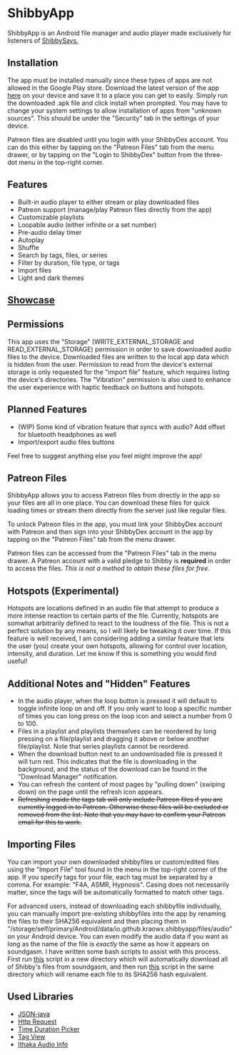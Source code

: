 # ShibbyApp
ShibbyApp is an Android file manager and audio player made exclusively for listeners of [ShibbySays.](https://www.reddit.com/r/ShibbySays/)

## Installation
The app must be installed manually since these types of apps are not allowed in the Google Play store. Download the latest version of the app [here](https://github.com/kraowx/shibbyapp/releases/latest) on your device and save it to a place you can get to easily. Simply run the downloaded .apk file and click install when prompted. You may have to change your system settings to allow installation of apps from "unknown sources". This should be under the "Security" tab in the settings of your device.

Patreon files are disabled until you login with your ShibbyDex account. You can do this either by tapping on the "Patreon Files" tab from the menu drawer, or by tapping on the "Login to ShibbyDex" button from the three-dot menu in the top-right corner.

## Features
- Built-in audio player to either stream or play downloaded files
- Patreon support (manage/play Patreon files directly from the app)
- Customizable playlists
- Loopable audio (either infinite or a set number)
- Pre-audio delay timer
- Autoplay
- Shuffle
- Search by tags, files, or series
- Filter by duration, file type, or tags
- Import files
- Light and dark themes

## [Showcase](https://ibb.co/album/gDq3aa)

## Permissions
This app uses the "Storage" (WRITE\_EXTERNAL\_STORAGE and READ\_EXTERNAL\_STORAGE) permission in order to save downloaded audio files to the device. Downloaded files are written to the local app data which is hidden from the user. Permission to read from the device's external storage is only requested for the "import file" feature, which requires listing the device's directories. The "Vibration" permission is also used to enhance the user experience with haptic feedback on buttons and hotspots.

## Planned Features
- (WIP) Some kind of vibration feature that syncs with audio? Add offset for bluetooth headphones as well
- Import/export audio files buttons

Feel free to suggest anything else you feel might improve the app!

## Patreon Files
ShibbyApp allows you to access Patreon files from directly in the app so your files are all in one place. You can download these files for quick loading times or stream them directly from the server just like regular files.

To unlock Patreon files in the app, you must link your ShibbyDex account with Patreon and then sign into your ShibbyDex account in the app by tapping on the "Patreon Files" tab from the menu drawer.

Patreon files can be accessed from the "Patreon Files" tab in the menu drawer. A Patreon account with a valid pledge to Shibby is **required** in order to access the files. *This is not a method to obtain these files for free.*

## Hotspots (Experimental)
Hotspots are locations defined in an audio file that attempt to produce a more intense reaction to certain parts of the file. Currently, hotspots are somwhat arbitrarily defined to react to the loudness of the file. This is not a perfect solution by any means, so I will likely be tweaking it over time. If this feature is well received, I am considering adding a similar feature that lets the user (you) create your own hotspots, allowing for control over location, intensity, and duration. Let me know if this is something you would find useful!

## Additional Notes and "Hidden" Features
- In the audio player, when the loop button is pressed it will default to toggle infinite loop on and off. If you only want to loop a specific number of times you can long press on the loop icon and select a number from 0 to 100.
- Files in a playlist and playlists themselves can be reordered by long pressing on a file/playlist and dragging it above or below another file/playlist. Note that series playlists cannot be reordered.
- When the download button next to an undownloaded file is pressed it will turn red. This indicates that the file is downloading in the background, and the status of the download can be found in the "Download Manager" notification.
- You can refresh the content of most pages by "pulling down" (swiping down) on the page until the refresh icon appears.
- <s>Refreshing inside the tags tab will only include Patreon files if you are currently logged in to Patreon. Otherwise these files will be excluded or removed from the list. Note that you may have to confirm your Patreon email for this to work.</s>

## Importing Files
You can import your own downloaded shibbyfiles or custom/edited files using the "Import File" tool found in the menu in the top-right corner of the app. If you specify tags for your file, each tag must be separated by a comma. For example: "F4A, ASMR, Hypnosis". Casing does not necessarily matter, since the tags will be automatically formatted to match other tags.

For advanced users, instead of downloading each shibbyfile individually, you can manually import pre-existing shibbyfiles into the app by renaming the files to their SHA256 equivalent and then placing them in "/storage/self/primary/Android/data/io.github.kraowx.shibbyapp/files/audio" on your Android device. You can even modify the audio data if you want as long as the name of the file is *exactly* the same as how it appears on soundgasm. I have written some bash scripts to assist with this process. First run [this](https://gist.github.com/kraowx/4c1506f4dbb643f49203669756168413) script in a new directory which will automatically download all of Shibby's files from soundgasm, and then run [this](https://gist.github.com/kraowx/24104f038b9fee14a1466367381d465b) script in the same directory which will rename each file to its SHA256 hash equivalent.

## Used Libraries
- [JSON-java](https://github.com/stleary/JSON-java)
- [Http Request](https://github.com/kevinsawicki/http-request)
- [Time Duration Picker](https://github.com/svenwiegand/time-duration-picker)
- [Tag View](https://github.com/whilu/AndroidTagView)
- [Ithaka Audio Info](https://github.com/beckchr/ithaka-audioinfo)
